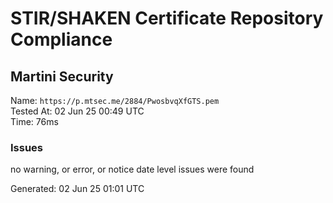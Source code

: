 # STIR/SHAKEN Certificate Repository Compliance

## Martini Security

Name: `https://p.mtsec.me/2884/PwosbvqXfGTS.pem`\
Tested At: 02 Jun 25 00:49 UTC\
Time: 76ms

### Issues

no warning, or error, or notice date level issues were found

Generated: 02 Jun 25 01:01 UTC